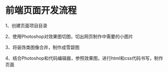 # 前端页面开发流程


1、创建页面项目目录

2、使用Photoshop对效果图切图，切出网页制作中需要的小图片

3、将装饰类图像合并，制作成雪碧图

4、结合Photoshop和代码编辑器，参照效果图，进行html和css代码书写，制作页面